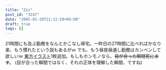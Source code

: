 ```yaml
---
title: "Zzz"
post_id: "3247"
date: "2005-01-20T21:12:59+09:00"
draft: true
tags: []
---
```



21時間にも及ぶ勤務をなんとかこなし帰宅。一昨日の27時間に比べればかなり楽、もう慣れたという説もあるがｗ でも、もう昼夜昼通し勤務はカンベンして欲しいｗ [東方イラスト](/3246)1枚追加。もしもホンモノなら、~~目が合った瞬間死にます~~。 (目が合った瞬間ではなく、それの正体を理解した瞬間、ですね)
